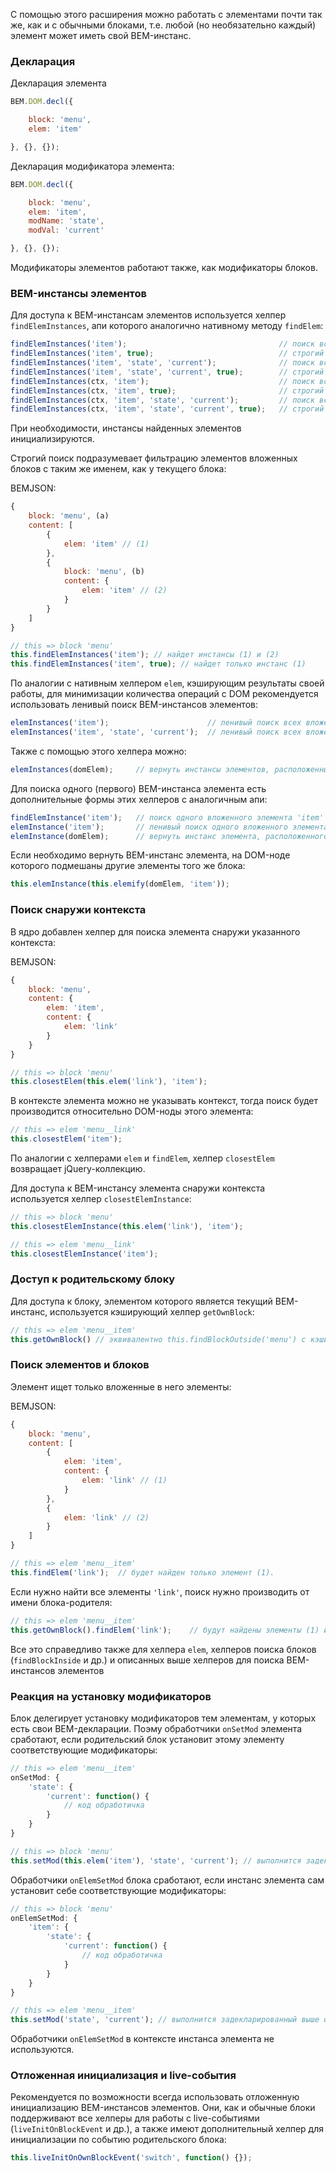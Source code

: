 С помощью этого расширения можно работать с элементами почти так же, как и с обычными блоками, т.е. любой (но необязательно каждый) элемент может иметь свой BEM-инстанс.

### Декларация

Декларация элемента

```javascript
BEM.DOM.decl({

    block: 'menu',
    elem: 'item'

}, {}, {});
```

Декларация модификатора элемента:

```javascript
BEM.DOM.decl({

    block: 'menu',
    elem: 'item',
    modName: 'state',
    modVal: 'current'

}, {}, {});
```

Модификаторы элементов работают также, как модификаторы блоков.

### BEM-инстансы элементов

Для доступа к BEM-инстансам элементов используется хелпер ```findElemInstances```, апи которого аналогично нативному методу ```findElem```:

```javascript
findElemInstances('item');                                  // поиск всех вложенных элементов 'item'
findElemInstances('item', true);                            // строгий поиск всех вложенных элементов 'item'
findElemInstances('item', 'state', 'current');              // поиск всех вложенных модификаторов элементов 'item'
findElemInstances('item', 'state', 'current', true);        // строгий поиск всех вложенных модификаторов элементов 'item'
findElemInstances(ctx, 'item');                             // поиск всех элементов 'item' внутри указанного контекста
findElemInstances(ctx, 'item', true);                       // строгий поиск всех элементов 'item' внутри указанного контекста
findElemInstances(ctx, 'item', 'state', 'current');         // поиск всех модификаторов элементов 'item' внутри указанного контекста
findElemInstances(ctx, 'item', 'state', 'current', true);   // строгий поиск всех модификаторов элементов 'item' внутри указанного контекста
```

При необходимости, инстансы найденных элементов инициализируются.

Строгий поиск подразумевает фильтрацию элементов вложенных блоков с таким же именем, как у текущего блока:

BEMJSON:
```javascript
{
    block: 'menu', (a)
    content: [
        {
            elem: 'item' // (1)
        },
        {
            block: 'menu', (b)
            content: {
                elem: 'item' // (2)
            }
        }
    ]
}
```

```javascript
// this => block 'menu'
this.findElemInstances('item'); // найдет инстансы (1) и (2)
this.findElemInstances('item', true); // найдет только инстанс (1)
```

По аналогии с нативным хелпером ```elem```, кэширующим результаты своей работы, для минимизации количества операций с DOM рекомендуется использовать ленивый поиск BEM-инстансов элементов:

```javascript
elemInstances('item');                      // ленивый поиск всех вложенных элементов 'item'
elemInstances('item', 'state', 'current');  // ленивый поиск всех вложенных модификаторов элемента 'item'
```

Также с помощью этого хелпера можно:

```javascript
elemInstances(domElem);     // вернуть инстансы элементов, расположенных на DOM-нодах указанной jQuery-коллекции
```

Для поиска одного (первого) BEM-инстанса элемента есть дополнительные формы этих хелперов с аналогичным апи:

```javascript
findElemInstance('item');   // поиск одного вложенного элемента 'item'
elemInstance('item');       // ленивый поиск одного вложенного элемента 'item'
elemInstance(domElem);      // вернуть инстанс элемента, расположенного на первой DOM-ноде указанной jQuery-коллекции
```

Если необходимо вернуть BEM-инстанс элемента, на DOM-ноде которого подмешаны другие элементы того же блока:

```javascript
this.elemInstance(this.elemify(domElem, 'item'));
```

### Поиск снаружи контекста

В ядро добавлен хелпер для поиска элемента снаружи указанного контекста:

BEMJSON:
```javascript
{
    block: 'menu',
    content: {
        elem: 'item',
        content: {
            elem: 'link'
        }
    }
}
```

```javascript
// this => block 'menu'
this.closestElem(this.elem('link'), 'item');
```

В контексте элемента можно не указывать контекст, тогда поиск будет производится относительно DOM-ноды этого элемента:

```javascript
// this => elem 'menu__link'
this.closestElem('item');
```

По аналогии с хелперами ```elem``` и ```findElem```, хелпер ```closestElem``` возвращает jQuery-коллекцию.

Для доступа к BEM-инстансу элемента снаружи контекста используется хелпер ```closestElemInstance```:

```javascript
// this => block 'menu'
this.closestElemInstance(this.elem('link'), 'item');
```
```javascript
// this => elem 'menu__link'
this.closestElemInstance('item');
```

### Доступ к родительскому блоку

Для доступа к блоку, элементом которого является текущий BEM-инстанс, используется кэширующий хелпер ```getOwnBlock```:

```javascript
// this => elem 'menu__item'
this.getOwnBlock() // эквивалентно this.findBlockOutside('menu') с кэшированием результата поиска
```

### Поиск элементов и блоков

Элемент ищет только вложенные в него элементы:

BEMJSON:
```javascript
{
    block: 'menu',
    content: [
        {
            elem: 'item',
            content: {
                elem: 'link' // (1)
            }
        },
        {
            elem: 'link' // (2)
        }
    ]
}
```

```javascript
// this => elem 'menu__item'
this.findElem('link');  // будет найден только элемент (1).
```

Если нужно найти все элементы ```'link'```, поиск нужно производить от имени блока-родителя:

```javascript
// this => elem 'menu__item'
this.getOwnBlock().findElem('link');    // будут найдены элементы (1) и (2).
```

Все это справедливо также для хелпера ```elem```, хелперов поиска блоков (```findBlockInside``` и др.) и описанных выше хелперов для поиска BEM-инстансов элементов

### Реакция на установку модификаторов

Блок делегирует установку модификаторов тем элементам, у которых есть свои BEM-декларации.
Поэму обработчики ```onSetMod``` элемента сработают, если родительский блок установит этому элементу соответствующие модификаторы:

```javascript
// this => elem 'menu__item'
onSetMod: {
    'state': {
        'current': function() {
            // код обработичка
        }
    }
}
```
```javascript
// this => block 'menu'
this.setMod(this.elem('item'), 'state', 'current'); // выполнится задекларированный выше обработчик
```

Обработчики ```onElemSetMod``` блока сработают, если инстанс элемента сам установит себе соответствующие модификаторы:

```javascript
// this => block 'menu'
onElemSetMod: {
    'item': {
        'state': {
            'current': function() {
                // код обработичка
            }
        }
    }
}
```
```javascript
// this => elem 'menu__item'
this.setMod('state', 'current'); // выполнится задекларированный выше обработчик
```

Обработчики ```onElemSetMod``` в контексте инстанса элемента не используются.

### Отложенная инициализация и live-события

Рекомендуется по возможности всегда использовать отложенную инициализацию BEM-инстансов элементов. Они, как и обычные блоки поддерживают все хелперы для работы с live-событиями (```liveInitOnBlockEvent``` и др.), а также имеют дополнительный хелпер для инициализации по событию родительского блока:

```javascript
this.liveInitOnOwnBlockEvent('switch', function() {});
```